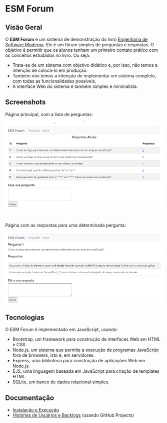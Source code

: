 # ESM Forum

## Visão Geral

O **ESM Forum** é um sistema de demonstração do livro [Engenharia de Software Moderna](https://engsoftmoderna.info). 
Ele é um fórum simples de perguntas e respostas. O objetivo é permitir que os alunos tenham um primeiro contato prático com os conceitos estudados no livro. Ou seja:

* Trata-se de um sistema com objetivo didático e, por isso, não temos a intenção de colocá-lo em produção. 
* Também não temos a intenção de implementar um sistema completo, com todas as funcionalidades possíveis. 
* A interface Web do sistema é também simples e minimalista.

## Screenshots

<p> Página principal, com a lista de perguntas:</p>

![Primeiro screenshot](./docs/screen1.png)

<br>

<p> Página com as respostas para uma determinada pergunta:</p>

![Segundo screenshot](./docs/screen2.png)

## Tecnologias

O ESM Forum é implementado em JavaScript, usando:

  * Bootstrap, um framework para construção de interfaces Web em HTML e CSS.
  * Node.js, um sistema que permite a execução de programas JavaScript fora de browsers, isto é, em servidores.
  * Express, uma biblioteca para construção de aplicações Web em Node.js.
  * EJS, uma linguagem baseada em JavaScript para criação de templates HTML.
  * SQLite, um banco de dados relacional simples.

## Documentação

* [Instalação e Execução](docs/instalacao.md)
* [Histórias de Usuários e Backlogs](https://github.com/users/mtov/projects/1) (usando GitHub Projects)


